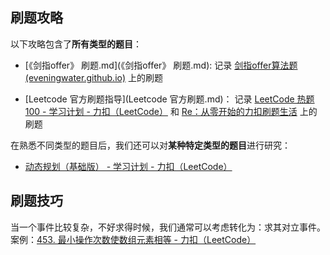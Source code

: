 ## 刷题攻略

以下攻略包含了**所有类型的题目**：

-  [《剑指offer》 刷题.md](《剑指offer》 刷题.md):    记录 [剑指offer算法题 (eveningwater.github.io)](https://eveningwater.github.io/to-offer/#/README) 上的刷题

-  [Leetcode 官方刷题指导](Leetcode 官方刷题.md)： 记录 [LeetCode 热题 100 - 学习计划 - 力扣（LeetCode）](https://leetcode.cn/studyplan/top-100-liked/) 和 [Re：从零开始的力扣刷题生活](https://leetcode.cn/circle/discuss/E3yavq/) 上的刷题

在熟悉不同类型的题目后，我们还可以对**某种特定类型的题目**进行研究：

- [动态规划（基础版） - 学习计划 - 力扣（LeetCode）](https://leetcode.cn/studyplan/dynamic-programming/)



## 刷题技巧

当一个事件比较复杂，不好求得时候，我们通常可以考虑转化为：求其对立事件。案例：[453. 最小操作次数使数组元素相等 - 力扣（LeetCode）](https://leetcode.cn/problems/minimum-moves-to-equal-array-elements/)









